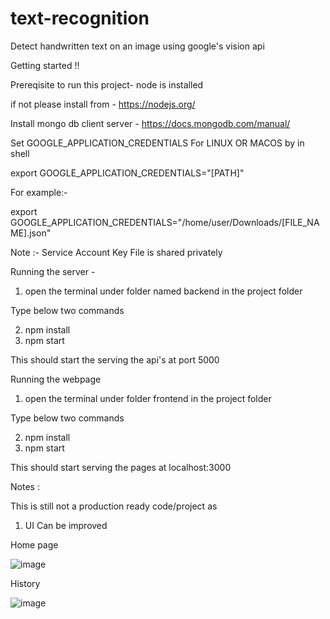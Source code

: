# text-recognition

Detect handwritten text on an image using google's vision api

Getting started !!

Prereqisite to run this project- node is installed

if not please install from - https://nodejs.org/

Install mongo db client server - https://docs.mongodb.com/manual/

Set GOOGLE_APPLICATION_CREDENTIALS For LINUX OR MACOS by in shell 

export GOOGLE_APPLICATION_CREDENTIALS="[PATH]"

For example:-

export GOOGLE_APPLICATION_CREDENTIALS="/home/user/Downloads/[FILE_NAME].json"

Note :- Service Account Key File is shared privately 

Running the server - 

1. open the terminal under folder named backend in the project folder

Type below two commands 

2. npm install 
3. npm start 


This should start the serving the api's at port 5000


Running the webpage

1. open the terminal under folder frontend in the project folder

Type below two commands 

2. npm install 
3. npm start 


This should start serving the pages at localhost:3000


Notes :
 
This is still not a production ready code/project as 

1. UI Can be improved 

Home page 

![image](https://user-images.githubusercontent.com/27787096/69497467-68746b00-0f03-11ea-99c0-4fe00701c851.png)



History 

![image](https://user-images.githubusercontent.com/27787096/69497449-34994580-0f03-11ea-81bb-26249311a560.png)




